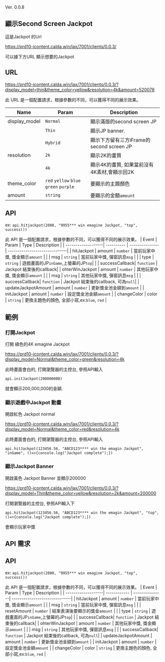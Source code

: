 Ver. 0.0.8

## 顯示Second Screen Jackpot

這是Jackpot 的Url

https://prd10-icontent.calda.win/lax/7001/clients/0.0.3/

可以據下方URL 顯示想要的Jackpot

## URL

https://prd10-icontent.calda.win/lax/7001/clients/0.0.3/?display_model=thin&theme_color=yellow&resolution=4k&amount=520078

此 URL 是一個配置請求，根據參數的不同，可以獲得不同的展示效果。

| Name      | Param           | Description                    |
| ---------- | ---------------| ------------------------------|
| display_model       | `Normal`    | 顯示滿版的second screen JP |
|        | `Thin`    | 顯示JP banner. |
|        | `Hybrid`    | 顯示下方留有三方iFrame的second screen JP  |
| resolution       | `2k`    | 顯示2K的畫質 |
|        | `4k`    | 顯示4K的畫質, 如果當前沒有4K素材,會顯示回2K |
| theme_color       | `red` `yellow` `blue` `green` `purple`    | 要顯示的主題顏色 |
| amount       | `string`    | 要顯示的金額`amount` |

## API
ex: `api.hitjackpot(2000, "9955*** win emagine Jackpot, "top", success())`

此 API 是一個配置請求，根據參數的不同，可以獲得不同的展示效果。
| Event              | Param      | Type           | Description                    |
| -------------------| ---------- | ---------------| ------------------------------|
| hitJackpot         | amount       | `number`    | 當前玩家中獎, 獎金顯示`amount` |
|                    | msg       | `string`    | 當前玩家中獎, 彈窗訊息`msg` |
|                    | type       | `string`    | 遊戲畫面的JP`inGame`,上螢幕的JP`top`|
|                    | successCallback| `function`    | Jackpot 結束後的callback|
| ohterWinJackpot    | amount       | `number`    | 其他玩家中獎, 獎金顯示`amount` |
|                    | msg       | `string`    | 其他玩家中獎, 彈窗訊息`msg` |
|                    | successCallback| `function`    | Jackpot 結束後的callback, 可為`null`|
| updateJackpotAmount | amount      | `number`    | 更新獎金池金額到`amount` |
| initJackpot        | amount       | `number`    | 設定獎金池金額`amount`  |
| changeColor        | color      | `string`     | 更換主題色的顏色, 全部小寫,ex:`blue`, `red` |


##  範例 
### 打開Jackpot
打開 綠色的4K emagine Jackpot

https://prd10-icontent.calda.win/lax/7001/clients/0.0.3/?display_model=Normal&theme_color=green&resolution=4k

此時畫面會白的, 打開瀏覽器的主控台, 參照API輸入

`api.initJackpot(200000000)`

就會顯示200,000,000的金額.

### 顯示遊戲中Jackpot 動畫

開啟紅色 Jackpot normal

https://prd10-icontent.calda.win/lax/7001/clients/0.0.3/?display_model=Normal&theme_color=red&resolution=4k

此時畫面會白的, 打開瀏覽器的主控台, 參照API輸入

`api.hitJackpot(123456.56, "ABCD123**** win the emagin Jackpot", "inGame", ()=>{console.log("Jackpot complete");})`


### 顯示Jackpot Banner
開啟黃色 Jackpot Banner 並顯示200000

https://prd10-icontent.calda.win/lax/7001/clients/0.0.3/?display_model=Thin&theme_color=yellow&resolution=2k&amount=200000

打開瀏覽器的主控台, 參照API輸入下

`api.hitJackpot(123456.56, "ABCD123**** win the emagin Jackpot", "top", ()=>{console.log("Jackpot complete");})`

會顯示玩家中獎


## API 需求
## API
ex: `api.hitjackpot(2000, "9955*** win emagine Jackpot, "top", success())`

此 API 是一個配置請求，根據參數的不同，可以獲得不同的展示效果。
| Event              | Param        | Type           | Description                    |
| -------------------| ------------ | ---------------| ------------------------------|
| hitJackpot         | amount       | `number`    | 當前玩家中獎, 獎金顯示`amount` |
|                    | msg          | `string`    | 當前玩家中獎, 彈窗訊息`msg` |
|                    | resetAmount  | `number`    | 結束表演後要顯示的獎金`amount` |
|                    | type         | `string`    | 遊戲畫面的JP`inGame`,上螢幕的JP`top`|
|                    | successCallback| `function`    | Jackpot 結束後的callback|
| ohterWinJackpot    | amount       | `number`    | 其他玩家中獎, 獎金顯示`amount` |
|                    | msg       | `string`    | 其他玩家中獎, 彈窗訊息`msg` |
|                    | successCallback| `function`    | Jackpot 結束後的callback, 可為`null`|
| updateJackpotAmount | amount      | `number`    | 更新獎金池金額到`amount` |
| initJackpot        | amount       | `number`    | 設定獎金池金額`amount`  |
| changeColor        | color      | `string`     | 更換主題色的顏色, 全部小寫,ex:`blue`, `red` |